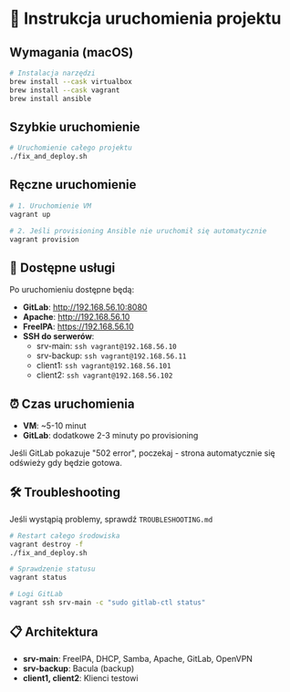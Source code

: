 # 🚀 Instrukcja uruchomienia projektu

## Wymagania (macOS)

```bash
# Instalacja narzędzi
brew install --cask virtualbox
brew install --cask vagrant
brew install ansible
```

## Szybkie uruchomienie

```bash
# Uruchomienie całego projektu
./fix_and_deploy.sh
```

## Ręczne uruchomienie

```bash
# 1. Uruchomienie VM
vagrant up

# 2. Jeśli provisioning Ansible nie uruchomił się automatycznie
vagrant provision
```

## 🔗 Dostępne usługi

Po uruchomieniu dostępne będą:

- **GitLab**: http://192.168.56.10:8080
- **Apache**: http://192.168.56.10
- **FreeIPA**: https://192.168.56.10
- **SSH do serwerów**:
  - srv-main: `ssh vagrant@192.168.56.10`
  - srv-backup: `ssh vagrant@192.168.56.11`
  - client1: `ssh vagrant@192.168.56.101`
  - client2: `ssh vagrant@192.168.56.102`

## ⏰ Czas uruchomienia

- **VM**: ~5-10 minut
- **GitLab**: dodatkowe 2-3 minuty po provisioning

Jeśli GitLab pokazuje "502 error", poczekaj - strona automatycznie się odświeży gdy będzie gotowa.

## 🛠️ Troubleshooting

Jeśli wystąpią problemy, sprawdź `TROUBLESHOOTING.md`

```bash
# Restart całego środowiska
vagrant destroy -f
./fix_and_deploy.sh

# Sprawdzenie statusu
vagrant status

# Logi GitLab
vagrant ssh srv-main -c "sudo gitlab-ctl status"
```

## 📋 Architektura

- **srv-main**: FreeIPA, DHCP, Samba, Apache, GitLab, OpenVPN
- **srv-backup**: Bacula (backup)
- **client1, client2**: Klienci testowi
